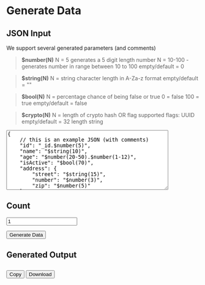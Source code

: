 # Generate Data

## JSON Input
We support several generated parameters (and comments)

> **$number(N)**
> N = 5 generates a 5 digit length number
> N = 10-100 - generates number in range between 10 to 100
> empty/default = 0

> **$string(N)**
> N = string character length in A-Za-z format
> empty/default = ""

> **$bool(N)**
> N = percentage chance of being false or true
> 0 = false
> 100 = true
> empty/default = false

> **$crypto(N)**
> N = length of crypto hash OR flag
> supported flags: UUID
> empty/default = 32 length string

<textarea id="json-input" placeholder="Enter JSON object here" rows="10" cols="50">{
    // this is an example JSON (with comments)
    "id": "_id.$number(5)",
    "name": "$string(10)",
    "age": "$number(20-50).$number(1-12)",
    "isActive": "$bool(70)",
    "address": {
        "street": "$string(15)",
        "number": "$number(3)",
        "zip": "$number(5)"
    },
    "tags": [
        "$string(8)",
        "$string(6)",
        "$string(12)"
    ],
    "metadata": {
        "createdAt": "$number(13)",  // Example timestamp in milliseconds
        "updatedAt": "$number(13)"
    },
    "preferences": {
        "newsletter": "$bool(50)",
        "notifications": "$bool(30)"
    }
}</textarea>

## Count
<input type="number" id="object-count" placeholder="Enter count" min="1" value="1">

<button id="generate-button" class="button-styled">Generate Data</button>

## Generated Output
<div id="output-container" style="font-size: small;">
    <pre class="code-output limited-height"></pre>
    <button id="copy-button" class="button-styled">Copy</button>
    <button id="download-button" class="button-styled">Download</button>
</div>

<script>
    function showNotification(message, color) {
        const notificationsContainer = document.getElementById('notifications-container');
        const notification = document.createElement('div');
        notification.className = `notification ${color}`;
        notification.innerHTML = `
            <span>${message}</span>
            <span class="close-btn">&times;</span>
        `;

        notificationsContainer.appendChild(notification);

        const closeBtn = notification.querySelector('.close-btn');
        closeBtn.addEventListener('click', () => {
            notificationsContainer.removeChild(notification);
        });

        setTimeout(() => {
            if (notificationsContainer.contains(notification)) {
                notificationsContainer.removeChild(notification);
            }
        }, 120000); // 2 minutes
    }

    function stripJsonComments(jsonString) {
        return jsonString.replace(/\/\/.*|\/\*[\s\S]*?\*\//g, '');
    }

    function generateData() {
        const jsonInput = document.querySelector('textarea#json-input').value;
        const count = document.getElementById('object-count').value;
        let parsedData;

        try {
            const strippedJson = stripJsonComments(jsonInput);
            parsedData = JSON.parse(strippedJson);
        } catch (error) {
            showNotification('Invalid JSON input', 'red');
            return;
        }

        const generatedData = [];
        for (let i = 0; i < count; i++) {
            generatedData.push(processObject(parsedData));
        }

        const output = JSON.stringify(generatedData, null, 2);
        const outputContainer = document.getElementById('output-container');
        const outputElement = outputContainer.querySelector('pre.code-output');
        outputElement.textContent = output;
    }

    function processObject(obj) {
        if (Array.isArray(obj)) {
            return obj.map(item => processObject(item));
        } else if (typeof obj === 'object' && obj !== null) {
            const result = {};
            for (const key in obj) {
                if (obj.hasOwnProperty(key)) {
                    result[key] = processValue(obj[key]);
                }
            }
            return result;
        } else {
            return obj;
        }
    }

    function processValue(value) {
        if (typeof value === 'string') {
            value = value.replace(/\$number\(([^)]*)\)/g, (match, params) => generateNumber(params));
            value = value.replace(/\$bool\(([^)]*)\)/g, (match, params) => generateBool(params));
            value = value.replace(/\$string\(([^)]*)\)/g, (match, params) => generateString(params));
            value = value.replace(/\$crypto\(([^)]*)\)/g, (match, params) => generateCrypto(params));
        } else if (Array.isArray(value)) {
            return value.map(item => processValue(item));
        } else if (typeof value === 'object' && value !== null) {
            return processObject(value);
        }
        return value;
    }

    function generateNumber(params) {
        if (params.includes('-')) {
            const [min, max] = params.split('-').map(Number).sort((a, b) => a - b);
            return Math.floor(Math.random() * (max - min + 1)) + min;
        } else if (!isNaN(params) && params.length > 0) {
            const length = Number(params);
            return Math.floor(Math.random() * Math.pow(10, length));
        } else {
            return 0;
        }
    }

    function generateBool(params) {
        const probability = Number(params);
        return Math.random() * 100 < probability;
    }

    function generateString(params) {
        const length = Number(params) || 0;
        let result = '';
        const characters = 'ABCDEFGHIJKLMNOPQRSTUVWXYZabcdefghijklmnopqrstuvwxyz';
        for (let i = 0; i < length; i++) {
            result += characters.charAt(Math.floor(Math.random() * characters.length));
        }
        return result;
    }
function generateCrypto(params) {
    if (params === 'UUID' || params === '') {
        if (typeof window.crypto === 'undefined') {
            showNotification('Crypto API not supported', 'red');
            return 'crypto-not-supported-' + generateRandomString(32);
        }
        return crypto.randomUUID();
    }

    const length = parseInt(params, 10);
    if (isNaN(length)) {
        showNotification('Invalid length for crypto generation', 'red');
        return 'crypto-not-supported-' + generateRandomString(32);
    }

    return generateRandomString(length);
}

function generateRandomString(length) {
    const array = new Uint8Array(length);
    crypto.getRandomValues(array);
    return arrayToBase64(array).slice(0, length);
}

function arrayToBase64(array) {
    const binaryString = String.fromCharCode.apply(null, array);
    return btoa(binaryString);
}

    function copyToClipboard() {
        const outputContainer = document.getElementById('output-container');
        const outputElement = outputContainer.querySelector('pre.code-output').textContent;
        navigator.clipboard.writeText(outputElement).then(() => {
            showNotification('Copied to clipboard', 'blue');
        }, (err) => {
            showNotification('Failed to copy', 'red');
        });
    }

    function downloadOutput() {
        const outputContainer = document.getElementById('output-container');
        const outputElement = outputContainer.querySelector('pre.code-output').textContent;
        const blob = new Blob([outputElement], { type: 'application/json' });
        const url = URL.createObjectURL(blob);
        const a = document.createElement('a');
        a.href = url;
        a.download = 'generated-data.json';
        document.body.appendChild(a);
        a.click();
        document.body.removeChild(a);
        URL.revokeObjectURL(url);
    }

    document.getElementById('generate-button').addEventListener('click', generateData);
    document.getElementById('copy-button').addEventListener('click', copyToClipboard);
    document.getElementById('download-button').addEventListener('click', downloadOutput);
</script>
